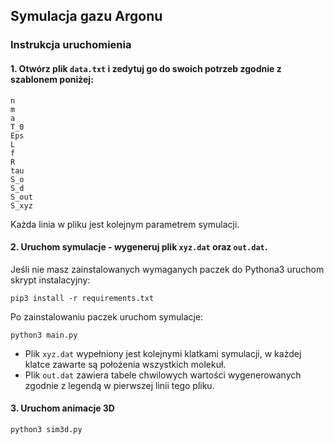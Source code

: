 ## Symulacja gazu Argonu
### Instrukcja uruchomienia
#### 1. Otwórz plik `data.txt` i zedytuj go do swoich potrzeb zgodnie z szablonem poniżej:
```text
n
m
a
T_0
Eps
L
f
R
tau
S_o
S_d
S_out
S_xyz
```
Każda linia w pliku jest kolejnym parametrem symulacji.

#### 2. Uruchom symulacje - wygeneruj plik `xyz.dat` oraz `out.dat`.

Jeśli nie masz zainstalowanych wymaganych paczek do Pythona3 uruchom skrypt instalacyjny:

`pip3 install -r requirements.txt`

Po zainstalowaniu paczek uruchom symulacje:

`python3 main.py`

- Plik `xyz.dat` wypełniony jest kolejnymi klatkami symulacji, w każdej klatce zawarte są położenia wszystkich molekuł.
- Plik `out.dat` zawiera tabele chwilowych wartości wygenerowanych zgodnie z legendą w pierwszej linii tego pliku.

#### 3. Uruchom animacje 3D
`python3 sim3d.py`